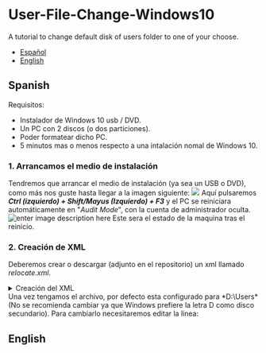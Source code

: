 # User-File-Change-Windows10
A tutorial to change default disk of users folder to one of your choose.

 - [Español](#Spanish)
 - [English](#English)



## Spanish
Requisitos:
 - Instalador de Windows 10 usb / DVD.
 - Un PC con 2 discos (o dos particiones).
 - Poder formatear dicho PC.
 - 5 minutos mas o menos respecto a una intalación nomal de Windows 10.

### 1. Arrancamos el medio de instalación
Tendremos que arrancar el medio de instalación (ya sea un USB o DVD), como más nos guste hasta llegar a la imagen siguiente:
![](https://img.vim-cn.com/ff/153f41b2744d2f8c8ee7705ba8b61cd27252eb.png)
Aquí pulsaremos ***Ctrl (izquierdo) + Shift/Mayus (Izquierdo) + F3*** y el PC se reiniciara automáticamente en "*Audit Mode*",  con la cuenta de administrador oculta.
![enter image description here](https://img.vim-cn.com/2f/e0076f414bc45e7159302109a459c63b598ede.png)
Este sera el estado de la maquina tras el reinicio.
### 2. Creación de XML
Deberemos crear o descargar (adjunto en el repositorio) un xml llamado *relocate.xml*.
 <details>
  <summary>Creación del XML</summary>
  Abriremos un bloc de notas y pondremos el siguiente contenido:
  ```XML
 <?xml version="1.0" encoding="utf-8"?>
<unattend xmlns="urn:schemas-microsoft-com:unattend">
<settings pass="oobeSystem">
<component name="Microsoft-Windows-Shell-Setup" processorArchitecture="amd64" publicKeyToken="31bf3856ad364e35" language="neutral" versionScope="nonSxS" xmlns:wcm="http://schemas.microsoft.com/WMIConfig/2002/State" xmlns:xsi="http://www.w3.org/2001/XMLSchema-instance">
<FolderLocations>
<ProfilesDirectory>D:\Users</ProfilesDirectory>
</FolderLocations>
</component>
</settings>
</unattend>
```

  Después lo guardaremos como *relocate.xml*. (Asegurarse de que el formato del archivo es XML)
</details>
Una vez tengamos el archivo, por defecto esta configurado para *D:\Users* (No se recomienda cambiar ya que Windows prefiere la letra D como disco secundario). Para cambiarlo necesitaremos editar la linea:



## English
<!--stackedit_data:
eyJoaXN0b3J5IjpbMTg1NzcyNTQyNyw3MTUwNDA2NTIsLTEzMT
gxODkyMDQsODMyNzYzOTc0LC0xMjk2NTYxNzk1LC0xNDQxNDg5
MzU0LDE2NDI3Nzg5OTZdfQ==
-->